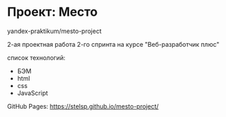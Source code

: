 # Проект: Место

yandex-praktikum/mesto-project

2-ая проектная работа 2-го спринта на курсе "Веб-разработчик плюс"

cписок технологий:
<ul>
  <li>БЭМ</li>
  <li>html</li>
  <li>css</li>
  <li>JavaScript</li>
</ul>

GitHub Pages: https://stelsp.github.io/mesto-project/
